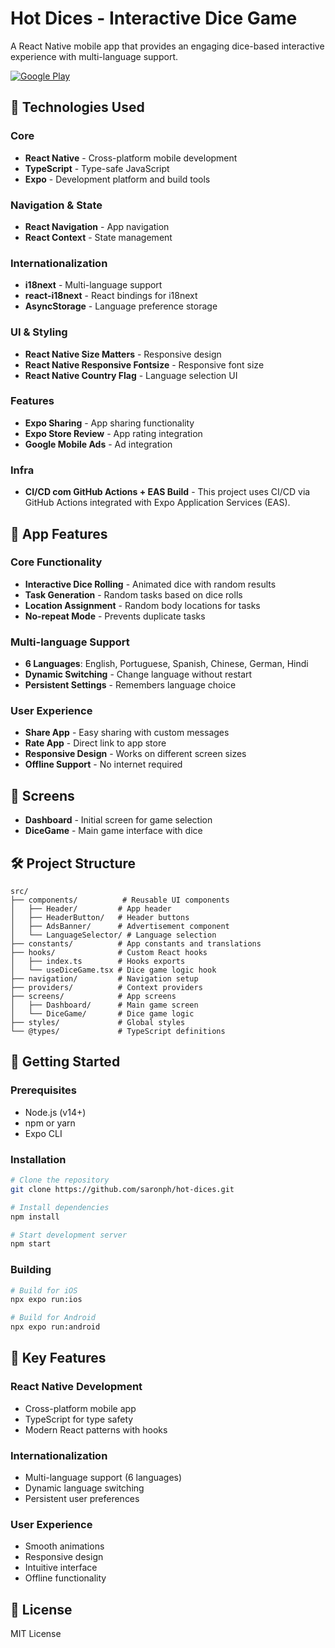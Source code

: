 # Hot Dices - Interactive Dice Game

A React Native mobile app that provides an engaging dice-based interactive experience with multi-language support.

[![Google Play](https://img.shields.io/badge/Google_Play-414141?style=for-the-badge&logo=google-play&logoColor=white)](https://play.google.com/store/apps/details?id=com.neophi.hotdices)

## 🚀 Technologies Used

### Core

- **React Native** - Cross-platform mobile development
- **TypeScript** - Type-safe JavaScript
- **Expo** - Development platform and build tools

### Navigation & State

- **React Navigation** - App navigation
- **React Context** - State management

### Internationalization

- **i18next** - Multi-language support
- **react-i18next** - React bindings for i18next
- **AsyncStorage** - Language preference storage

### UI & Styling

- **React Native Size Matters** - Responsive design
- **React Native Responsive Fontsize** - Responsive font size
- **React Native Country Flag** - Language selection UI

### Features

- **Expo Sharing** - App sharing functionality
- **Expo Store Review** - App rating integration
- **Google Mobile Ads** - Ad integration

### Infra

- **CI/CD com GitHub Actions + EAS Build** - This project uses CI/CD via GitHub Actions integrated with Expo Application Services (EAS).

## 🎯 App Features

### Core Functionality

- **Interactive Dice Rolling** - Animated dice with random results
- **Task Generation** - Random tasks based on dice rolls
- **Location Assignment** - Random body locations for tasks
- **No-repeat Mode** - Prevents duplicate tasks

### Multi-language Support

- **6 Languages**: English, Portuguese, Spanish, Chinese, German, Hindi
- **Dynamic Switching** - Change language without restart
- **Persistent Settings** - Remembers language choice

### User Experience

- **Share App** - Easy sharing with custom messages
- **Rate App** - Direct link to app store
- **Responsive Design** - Works on different screen sizes
- **Offline Support** - No internet required

## 📱 Screens

- **Dashboard** - Initial screen for game selection
- **DiceGame** - Main game interface with dice

## 🛠️ Project Structure

```
src/
├── components/          # Reusable UI components
│   ├── Header/         # App header
│   ├── HeaderButton/   # Header buttons
│   ├── AdsBanner/      # Advertisement component
│   └── LanguageSelector/ # Language selection
├── constants/          # App constants and translations
├── hooks/              # Custom React hooks
│   ├── index.ts        # Hooks exports
│   └── useDiceGame.tsx # Dice game logic hook
├── navigation/         # Navigation setup
├── providers/          # Context providers
├── screens/            # App screens
│   ├── Dashboard/      # Main game screen
│   └── DiceGame/       # Dice game logic
├── styles/             # Global styles
└── @types/             # TypeScript definitions
```

## 🚀 Getting Started

### Prerequisites

- Node.js (v14+)
- npm or yarn
- Expo CLI

### Installation

```bash
# Clone the repository
git clone https://github.com/saronph/hot-dices.git

# Install dependencies
npm install

# Start development server
npm start
```

### Building

```bash
# Build for iOS
npx expo run:ios

# Build for Android
npx expo run:android
```

## 🎨 Key Features

### React Native Development

- Cross-platform mobile app
- TypeScript for type safety
- Modern React patterns with hooks

### Internationalization

- Multi-language support (6 languages)
- Dynamic language switching
- Persistent user preferences

### User Experience

- Smooth animations
- Responsive design
- Intuitive interface
- Offline functionality

## 📄 License

MIT License
